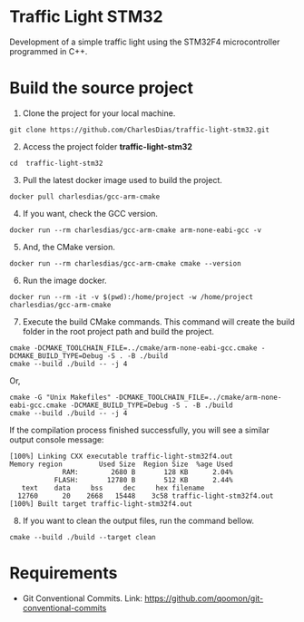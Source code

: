 # Traffic Light STM32
Development of a simple traffic light using the STM32F4 microcontroller programmed in C++.

# Build the source project

1. Clone the project for your local machine.
```console
git clone https://github.com/CharlesDias/traffic-light-stm32.git
```

2. Access the project folder **traffic-light-stm32**
```console
cd  traffic-light-stm32
```

3. Pull the latest docker image used to build the project.
```console
docker pull charlesdias/gcc-arm-cmake
```

4. If you want, check the GCC version.
```console
docker run --rm charlesdias/gcc-arm-cmake arm-none-eabi-gcc -v
```

5. And, the CMake version.
```console
docker run --rm charlesdias/gcc-arm-cmake cmake --version
```

6. Run the image docker.
```console
docker run --rm -it -v $(pwd):/home/project -w /home/project charlesdias/gcc-arm-cmake
```

7. Execute the build CMake commands. This command will create the build folder in the root project path and build the project.
```console
cmake -DCMAKE_TOOLCHAIN_FILE=../cmake/arm-none-eabi-gcc.cmake -DCMAKE_BUILD_TYPE=Debug -S . -B ./build
cmake --build ./build -- -j 4
```
Or,

```console
cmake -G "Unix Makefiles" -DCMAKE_TOOLCHAIN_FILE=../cmake/arm-none-eabi-gcc.cmake -DCMAKE_BUILD_TYPE=Debug -S . -B ./build
cmake --build ./build -- -j 4
```

If the compilation process finished successfully, you will see a similar output console message:

```console
[100%] Linking CXX executable traffic-light-stm32f4.out
Memory region         Used Size  Region Size  %age Used
             RAM:        2680 B       128 KB      2.04%
           FLASH:       12780 B       512 KB      2.44%
   text    data     bss     dec     hex filename
  12760      20    2668   15448    3c58 traffic-light-stm32f4.out
[100%] Built target traffic-light-stm32f4.out
```

8. If you want to clean the output files, run the command bellow.
```console
cmake --build ./build --target clean
```

# Requirements

* Git Conventional Commits. Link: https://github.com/qoomon/git-conventional-commits

